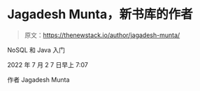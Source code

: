 # Jagadesh Munta，新书库的作者

> 原文：<https://thenewstack.io/author/jagadesh-munta/>

NoSQL 和 Java 入门

2022 年 7 月 2 7 日早上 7:07

作者 Jagadesh Munta